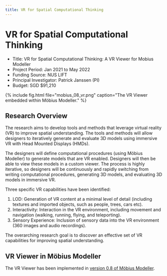 ```yaml
---
title: VR for Spatial Computational Thinking
---
```

# VR for Spatial Computational Thinking

- Title: VR for Spatial Computational Thinking: A VR Viewer for Mobius Modeller
- Project Period: Jan 2021 to May 2022
- Funding Source: NUS LIFT
- Principal Investigator: Patrick Janssen (PI)
- Budget: SGD $91,210

{% include fig.html file="mobius_08_vr.png" caption="The VR Viewer embedded within Möbius Modeller." %}

## Research Overview

The research aims to develop tools and methods that leverage virtual reality (VR) to improve spatial
understanding. The tools and methods will allow designers to iteratively generate and evaluate 3D
models using immersive VR with Head Mounted Displays (HMDs). 

The designers will define computational procedures (using Möbius Modeller) to generate models that
are VR enabled. Designers will then be able to view these models in a custom viewer. The process is
highly iterative, so designers will be continuously and rapidly switching from writing computational
procedures, generating 3D models, and evaluating 3D models in immersive VR.

Three specific VR capabilities have been identified: 

1) LOD: Generation of VR content at a minimal level of detail (including textures and imported
   objects, such as people, trees, cars etc). 
2) Interactivity: Interaction in the VR environment, including movement and navigation (walking,
   running, flying, and teleporting). 
3) Sensory Experience: Inclusion of sensory data into the VR environment (360 images and audio
   recordings).

The overarching research goal is to discover an effective set of VR capabilities for improving
spatial understanding.

## VR Viewer in Möbius Modeller

The VR Viewer has been implemented in [version 0.8 of Möbius Modeller](https://mobius-08.design-automation.net/).
